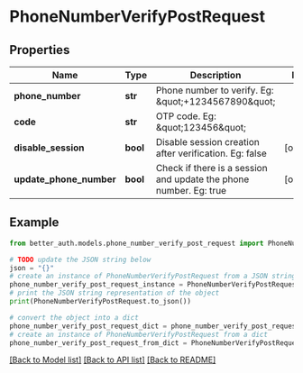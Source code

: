 # PhoneNumberVerifyPostRequest


## Properties

Name | Type | Description | Notes
------------ | ------------- | ------------- | -------------
**phone_number** | **str** | Phone number to verify. Eg: \&quot;+1234567890\&quot; | 
**code** | **str** | OTP code. Eg: \&quot;123456\&quot; | 
**disable_session** | **bool** | Disable session creation after verification. Eg: false | [optional] 
**update_phone_number** | **bool** | Check if there is a session and update the phone number. Eg: true | [optional] 

## Example

```python
from better_auth.models.phone_number_verify_post_request import PhoneNumberVerifyPostRequest

# TODO update the JSON string below
json = "{}"
# create an instance of PhoneNumberVerifyPostRequest from a JSON string
phone_number_verify_post_request_instance = PhoneNumberVerifyPostRequest.from_json(json)
# print the JSON string representation of the object
print(PhoneNumberVerifyPostRequest.to_json())

# convert the object into a dict
phone_number_verify_post_request_dict = phone_number_verify_post_request_instance.to_dict()
# create an instance of PhoneNumberVerifyPostRequest from a dict
phone_number_verify_post_request_from_dict = PhoneNumberVerifyPostRequest.from_dict(phone_number_verify_post_request_dict)
```
[[Back to Model list]](../README.md#documentation-for-models) [[Back to API list]](../README.md#documentation-for-api-endpoints) [[Back to README]](../README.md)


